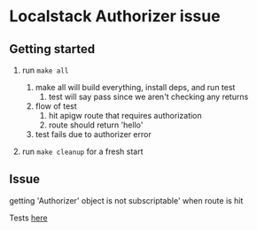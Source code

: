 # Localstack Authorizer issue

## Getting started
1) run `make all`
   1) make all will build everything, install deps, and run test
      1) test will say pass since we aren't checking any returns
   2) flow of test 
      1) hit apigw route that requires authorization
      2) route should return 'hello'
   3) test fails due to authorizer error

2) run `make cleanup` for a fresh start

## Issue
getting 'Authorizer' object is not subscriptable' when route is hit


Tests [here](./tests/route_test.py)
